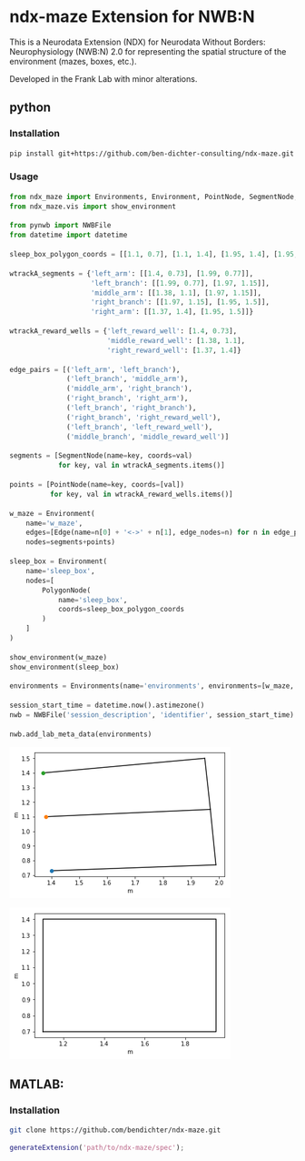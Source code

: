 # ndx-maze Extension for NWB:N
This is a Neurodata Extension (NDX) for Neurodata Without Borders: Neurophysiology (NWB:N) 2.0 for representing the spatial structure of the environment (mazes, boxes, etc.).

Developed in the Frank Lab with minor alterations.

## python
### Installation
```bash
pip install git+https://github.com/ben-dichter-consulting/ndx-maze.git
```

### Usage

```python
from ndx_maze import Environments, Environment, PointNode, SegmentNode, PolygonNode, Edge
from ndx_maze.vis import show_environment

from pynwb import NWBFile
from datetime import datetime

sleep_box_polygon_coords = [[1.1, 0.7], [1.1, 1.4], [1.95, 1.4], [1.95, 0.7]]

wtrackA_segments = {'left_arm': [[1.4, 0.73], [1.99, 0.77]],
                    'left_branch': [[1.99, 0.77], [1.97, 1.15]],
                    'middle_arm': [[1.38, 1.1], [1.97, 1.15]],
                    'right_branch': [[1.97, 1.15], [1.95, 1.5]],
                    'right_arm': [[1.37, 1.4], [1.95, 1.5]]}

wtrackA_reward_wells = {'left_reward_well': [1.4, 0.73],
                        'middle_reward_well': [1.38, 1.1],
                        'right_reward_well': [1.37, 1.4]}

edge_pairs = [('left_arm', 'left_branch'),
              ('left_branch', 'middle_arm'),
              ('middle_arm', 'right_branch'),
              ('right_branch', 'right_arm'),
              ('left_branch', 'right_branch'),
              ('right_branch', 'right_reward_well'),
              ('left_branch', 'left_reward_well'),
              ('middle_branch', 'middle_reward_well')]

segments = [SegmentNode(name=key, coords=val)
            for key, val in wtrackA_segments.items()]

points = [PointNode(name=key, coords=[val])
          for key, val in wtrackA_reward_wells.items()]

w_maze = Environment(
    name='w_maze',
    edges=[Edge(name=n[0] + '<->' + n[1], edge_nodes=n) for n in edge_pairs],
    nodes=segments+points)

sleep_box = Environment(
    name='sleep_box',
    nodes=[
        PolygonNode(
            name='sleep_box',
            coords=sleep_box_polygon_coords
        )
    ]
)

show_environment(w_maze)
show_environment(sleep_box)

environments = Environments(name='environments', environments=[w_maze, sleep_box])

session_start_time = datetime.now().astimezone()
nwb = NWBFile('session_description', 'identifier', session_start_time)

nwb.add_lab_meta_data(environments)
```

![image of w_maze](images/w_maze.png)

![image of sleep box](images/sleep_box.png)


## MATLAB:
### Installation
```bash
git clone https://github.com/bendichter/ndx-maze.git
```
```matlab
generateExtension('path/to/ndx-maze/spec');
```
